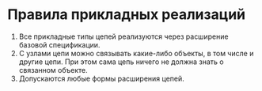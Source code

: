 # Правила прикладных реализаций
1. Все прикладные типы цепей реализуются через расширение базовой спецификации.
2. С узлами цепи можно связывать какие-либо объекты, в том числе и другие цепи. При этом сама цепь ничего не должна знать о связанном объекте.
3. Допускаются любые формы расширения цепей.
